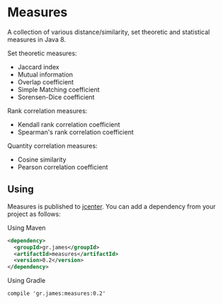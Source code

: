 # Measures

A collection of various distance/similarity, set theoretic and statistical measures in Java 8.

Set theoretic measures:

- Jaccard index
- Mutual information
- Overlap coefficient
- Simple Matching coefficient
- Sorensen-Dice coefficient

Rank correlation measures:
- Kendall rank correlation coefficient
- Spearman's rank correlation coefficient

Quantity correlation measures:
- Cosine similarity
- Pearson correlation coefficient

## Using

Measures is published to
[jcenter](https://bintray.com/gstamatelat/measures/measures). You
can add a dependency from your project as follows:

Using Maven

```xml
<dependency>
  <groupId>gr.james</groupId>
  <artifactId>measures</artifactId>
  <version>0.2</version>
</dependency>
```

Using Gradle

```
compile 'gr.james:measures:0.2'
```
